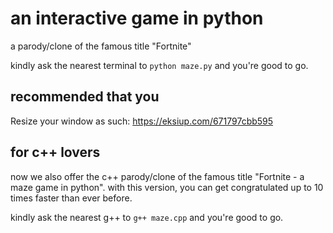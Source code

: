 # an interactive game in python

a parody/clone of the famous title "Fortnite"

kindly ask the nearest terminal to `python maze.py` and you're good to go.

## recommended that you

Resize your window as such: https://eksiup.com/671797cbb595

## for c++ lovers

now we also offer the c++ parody/clone of the famous title "Fortnite - a maze game in python". with this version, you can get congratulated up to 10 times faster than ever before. 

kindly ask the nearest g++ to `g++ maze.cpp` and you're good to go.
